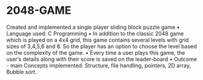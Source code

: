 # 2048-GAME
Created and implemented a single player sliding block puzzle game
• Language used: C Programming
• In addition to the classic 2048 game which is played on a 4x4 grid, this game contains several levels with grid sizes of 3,4,5,6 and 8. So the player has an option to choose the level based on the complexity of the game.
• Every time a user plays this game, the user’s details along with their score is saved on the leader-board
• Outcome - main Concepts implemented: Structure, file handling, pointers, 2D array, Bubble sort. 

